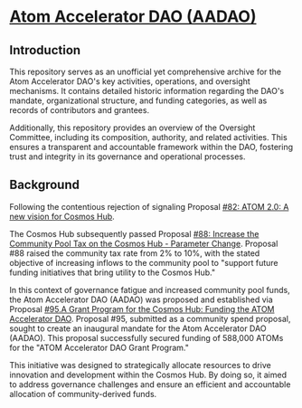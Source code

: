 # [Atom Accelerator DAO (AADAO)](https://www.atomaccelerator.com/)

## Introduction

This repository serves as an unofficial yet comprehensive archive for the Atom Accelerator DAO's key activities, operations, and oversight mechanisms. It contains detailed historic information regarding the DAO's mandate, organizational structure, and funding categories, as well as records of contributors and grantees.

Additionally, this repository provides an overview of the Oversight Committee, including its composition, authority, and related activities. This ensures a transparent and accountable framework within the DAO, fostering trust and integrity in its governance and operational processes.

## Background

Following the contentious rejection of signaling Proposal [#82: ATOM 2.0: A new vision for Cosmos Hub](https://www.mintscan.io/cosmos/proposals/82).

The Cosmos Hub subsequently passed Proposal [#88: Increase the Community Pool Tax on the Cosmos Hub - Parameter Change](https://www.mintscan.io/cosmos/proposals/88). Proposal #88 raised the community tax rate from 2% to 10%, with the stated objective of increasing inflows to the community pool to "support future funding initiatives that bring utility to the Cosmos Hub."

In this context of governance fatigue and increased community pool funds, the Atom Accelerator DAO (AADAO) was proposed and established via Proposal [#95.A Grant Program for the Cosmos Hub: Funding the ATOM Accelerator DAO](https://www.mintscan.io/cosmos/proposals/95). Proposal #95, submitted as a community spend proposal, sought to create an inaugural mandate for the Atom Accelerator DAO (AADAO). This proposal successfully secured funding of 588,000 ATOMs for the "ATOM Accelerator DAO Grant Program." 

This initiative was designed to strategically allocate resources to drive innovation and development within the Cosmos Hub. By doing so, it aimed to address governance challenges and ensure an efficient and accountable allocation of community-derived funds.

